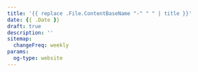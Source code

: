 ```yaml
---
title: '{{ replace .File.ContentBaseName "-" " " | title }}'
date: {{ .Date }}
draft: true
description: ''
sitemap:
  changeFreq: weekly
params:
  og-type: website
---
```

